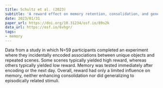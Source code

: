 ```yaml
---
title: Schultz et al. (2023)
subtitle: 'A reward effect on memory retention, consolidation, and generalization?'
date: 2023/01/31
paper_url: https://doi.org/10.31234/osf.io/89s2k
data_url: https://osf.io/6vhgr/
tags:
- memory
---
```


Data from a study in which N=59 participants completed  an experiment where they incidentally encoded associations between unique objects and repeated scenes. Some scenes typically yielded high reward, whereas  others typically yielded low reward. Memory was tested immediately after encoding or the next day. Overall, reward had only a limited influence on memory, neither enhancing consolidation nor did generalizing to episodically related stimuli.
